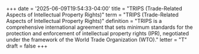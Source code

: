+++
date = '2025-06-09T19:54:33-04:00'
title = "TRIPS (Trade-Related Aspects of Intellectual Property Rights)"
term = "TRIPS (Trade-Related Aspects of Intellectual Property Rights)"
definition = "TRIPS is a comprehensive international agreement that sets minimum standards for the protection and enforcement of intellectual property rights (IPR), negotiated under the framework of the World Trade Organization (WTO)."
letter = "T"
draft = false
+++
